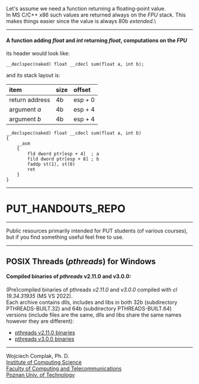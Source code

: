 
Let's assume we need a function returning a floating-point value.\
In MS C/C++ x86 such values are returned always on the *FPU* stack. This makes things easier since the value is always 80b *extended*.\

* * *
#### A function adding *float* and *int* returning *float*, computations on the *FPU*
its header would look like:
~~~
__declspec(naked) float __cdecl sum(float a, int b);
~~~
and its stack layout is:

| item | size | offset |
|:----|:----|:------|
| return address | 4b | esp + 0 |
| argument *a*   | 4b | esp + 4 |
| argument *b*   | 4b | esp + 4 |

~~~
__declspec(naked) float __cdecl sum(float a, int b)
{
	__asm
	{
		fld dword ptr[esp + 4]  ; a
		fild dword ptr[esp + 8] ; b
		faddp st(1), st(0)
		ret
	}
}
~~~


* * *




# PUT_HANDOUTS_REPO
* * *
Public resources primarily intended for PUT students (of various courses), but if you find something useful feel free to use.
* * *
## POSIX Threads (*pthreads*) for Windows

#### Compiled binaries of *pthreads* v2.11.0 and v3.0.0: 
(Pre)compiled binaries of pthreads *v2.11.0* and *v3.0.0* compiled with *cl 19.34.31935* (MS VS 2022).  
Each archive contains dlls, includes and libs in both 32b (subdirectory PTHREADS-BUILT.32) and 64b (subdirectory PTHREADS-BUILT.64) versions (include files are the same, dlls and libs share the same names however they are different):  
- [pthreads v2.11.0 binaries](https://github.com/wcomplak/PUT_HANDOUTS_REPO/tree/bfc026e5eb5219ddba950a98b2faead63a805490/pthreads/binary/pthreads4w-v2.11.0.zip)
- [pthreads v3.0.0 binaries](https://github.com/wcomplak/PUT_HANDOUTS_REPO/tree/bfc026e5eb5219ddba950a98b2faead63a805490/pthreads/binary/pthreads4w-v3.0.0.zip) 
* * *
Wojciech Complak, Ph. D.  
[Institute of Computing Science](https://www.cs.put.poznan.pl)  
[Faculty of Computing and Telecommunications](https://cat.put.poznan.pl/)  
[Poznan Univ. of Technology](https://www.put.poznan.pl/)  
